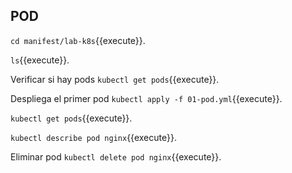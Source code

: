 ## POD


`cd manifest/lab-k8s`{{execute}}.

`ls`{{execute}}.

Verificar si hay pods
`kubectl get pods`{{execute}}.

Despliega el primer pod
`kubectl apply -f 01-pod.yml`{{execute}}.

`kubectl get pods`{{execute}}.

`kubectl describe pod nginx`{{execute}}.

Eliminar pod
`kubectl delete pod nginx`{{execute}}.

